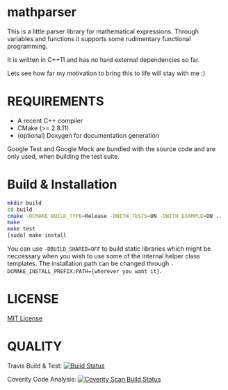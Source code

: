 # mathparser

This is a little parser library for mathematical expressions.
Through variables and functions it supports some rudimentary functional programming.

It is written in C++11 and has no hard external dependencies so far.

Lets see how far my motivation to bring this to life will stay with me :)

# REQUIREMENTS

* A recent C++ compiler
* CMake (>= 2.8.11)
* (optional) Doxygen for documentation generation

Google Test and Google Mock are bundled with the source code and are only used,
when building the test suite.

# Build & Installation

```bash
mkdir build
cd build
cmake -DCMAKE_BUILD_TYPE=Release -DWITH_TESTS=ON -DWITH_EXAMPLE=ON ..
make
make test
[sudo] make install
```

You can use `-DBUILD_SHARED=OFF` to build static libraries which might be neccessary
when you wish to use some of the internal helper class templates.
The installation path can be changed through `-DCMAKE_INSTALL_PREFIX:PATH={wherever you want it}`.

# LICENSE

[MIT License](http://opensource.org/licenses/MIT)

# QUALITY

Travis Build & Test:
[![Build Status](https://travis-ci.org/Drako/mathparser.svg?branch=master)](https://travis-ci.org/Drako/mathparser)

Coverity Code Analysis:
[![Coverity Scan Build Status](https://scan.coverity.com/projects/5479/badge.svg)](https://scan.coverity.com/projects/5479)

